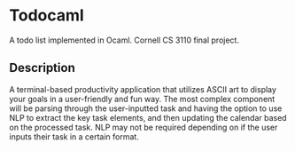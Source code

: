 # Todocaml
A todo list implemented in Ocaml. Cornell CS 3110 final project.

## Description
A terminal-based productivity application that utilizes ASCII art to display your goals in a user-friendly and fun way. The most complex component will be parsing through the user-inputted task and having the option to use NLP to extract the key task elements, and then updating the calendar based on the processed task. NLP may not be required depending on if the user inputs their task in a certain format.


